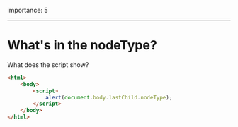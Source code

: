 importance: 5

---

# What's in the nodeType?

What does the script show?

```html
<html>
    <body>
        <script>
            alert(document.body.lastChild.nodeType);
        </script>
    </body>
</html>
```
